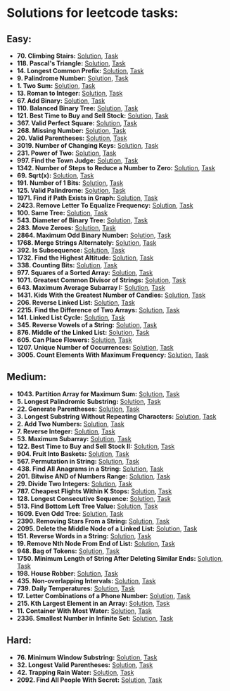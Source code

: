 # Solutions for leetcode tasks:
## Easy:
- **70. Climbing Stairs:** [Solution](climbing-stairs), [Task](https://leetcode.com/problems/climbing-stairs/description/)
- **118. Pascal's Triangle:** [Solution](pascals-triangle), [Task](https://leetcode.com/problems/pascals-triangle/description/)
- **14. Longest Common Prefix:** [Solution](longest-common-prefix), [Task](https://leetcode.com/problems/longest-common-prefix/description/)
- **9. Palindrome Number:** [Solution](palindrome-number), [Task](https://leetcode.com/problems/palindrome-number/description/)
- **1. Two Sum:** [Solution](two-sum), [Task](https://leetcode.com/problems/two-sum/description/)
- **13. Roman to Integer:** [Solution](roman-to-integer), [Task](https://leetcode.com/problems/roman-to-integer/description/)
- **67. Add Binary:** [Solution](add-binary), [Task](https://leetcode.com/problems/add-binary/description/)
- **110. Balanced Binary Tree:** [Solution](balanced-binary-tree), [Task](https://leetcode.com/problems/balanced-binary-tree/)
- **121. Best Time to Buy and Sell Stock:** [Solution](best-time-to-buy-and-sell-stock), [Task](https://leetcode.com/problems/best-time-to-buy-and-sell-stock/description/)
- **367. Valid Perfect Square:** [Solution](valid-perfect-square), [Task](https://leetcode.com/problems/valid-perfect-square/description)
- **268. Missing Number:** [Solution](missing-number), [Task](https://leetcode.com/problems/missing-number/description)
- **20. Valid Parentheses:** [Solution](valid-parentheses), [Task](https://leetcode.com/problems/valid-parentheses/description/) 
- **3019. Number of Changing Keys:** [Solution](number-of-changing-keys), [Task](https://leetcode.com/problems/number-of-changing-keys/description/)
- **231. Power of Two:** [Solution](power-of-two), [Task](https://leetcode.com/problems/power-of-two/description/)
- **997. Find the Town Judge:** [Solution](find-all-anagrams-in-a-string), [Task](https://leetcode.com/problems/find-the-town-judge/description)
- **1342. Number of Steps to Reduce a Number to Zero:** [Solution](number-of-steps-to-reduce-a-number-to-zero), [Task](https://leetcode.com/problems/number-of-steps-to-reduce-a-number-to-zero/description/)
- **69. Sqrt(x):** [Solution](sqrtx), [Task](https://leetcode.com/problems/sqrtx/description/)
- **191. Number of 1 Bits:** [Solution](number-of-1-bits), [Task](https://leetcode.com/problems/number-of-1-bits/description/)
- **125. Valid Palindrome:** [Solution](valid-palindrome), [Task](https://leetcode.com/problems/valid-palindrome/description/)
- **1971. Find if Path Exists in Graph:** [Solution](find-if-path-exists-in-graph), [Task](https://leetcode.com/problems/find-if-path-exists-in-graph/description/)
- **2423. Remove Letter To Equalize Frequency:** [Solution](remove-letter-to-equalize-frequency), [Task](https://leetcode.com/problems/remove-letter-to-equalize-frequency/description/)
- **100. Same Tree:** [Solution](same-tree), [Task](https://leetcode.com/problems/same-tree/description)
- **543. Diameter of Binary Tree:** [Solution](diameter-of-binary-tree), [Task](https://leetcode.com/problems/diameter-of-binary-tree/description)
- **283. Move Zeroes:** [Solution](move-zeroes), [Task](https://leetcode.com/problems/move-zeroes/description)
- **2864. Maximum Odd Binary Number:** [Solution](maximum-odd-binary-number), [Task](https://leetcode.com/problems/maximum-odd-binary-number/description)
- **1768. Merge Strings Alternately:** [Solution](merge-strings-alternately), [Task](https://leetcode.com/problems/merge-strings-alternately/description)
- **392. Is Subsequence:** [Solution](is-subsequence), [Task](https://leetcode.com/problems/is-subsequence/description)
- **1732. Find the Highest Altitude:** [Solution](find-the-highest-altitude), [Task](https://leetcode.com/problems/find-the-highest-altitude/description)
- **338. Counting Bits:** [Solution](counting-bits), [Task](https://leetcode.com/problems/counting-bits/description)
- **977. Squares of a Sorted Array:** [Solution](squares-of-a-sorted-array), [Task](https://leetcode.com/problems/squares-of-a-sorted-array/description)
- **1071. Greatest Common Divisor of Strings:** [Solution](greatest-common-divisor-of-strings), [Task](https://leetcode.com/problems/greatest-common-divisor-of-strings/description)
- **643. Maximum Average Subarray I:** [Solution](maximum-average-subarray-i), [Task](https://leetcode.com/problems/maximum-average-subarray-i/description)
- **1431. Kids With the Greatest Number of Candies:** [Solution](kids-with-the-greatest-number-of-candies), [Task](https://leetcode.com/problems/kids-with-the-greatest-number-of-candies/description)
- **206. Reverse Linked List:** [Solution](reverse-linked-list), [Task](https://leetcode.com/problems/reverse-linked-list/description)
- **2215. Find the Difference of Two Arrays:** [Solution](find-the-difference-of-two-arrays), [Task](https://leetcode.com/problems/find-the-difference-of-two-arrays/description)
- **141. Linked List Cycle:** [Solution](linked-list-cycle), [Task](https://leetcode.com/problems/linked-list-cycle/description)
- **345. Reverse Vowels of a String:** [Solution](reverse-vowels-of-a-string), [Task](https://leetcode.com/problems/reverse-vowels-of-a-string/description)
- **876. Middle of the Linked List:** [Solution](middle-of-the-linked-list), [Task](https://leetcode.com/problems/middle-of-the-linked-list/description)
- **605. Can Place Flowers:** [Solution](can-place-flowers), [Task](https://leetcode.com/problems/can-place-flowers/description)
- **1207. Unique Number of Occurrences:** [Solution](unique-number-of-occurrences), [Task](https://leetcode.com/problems/unique-number-of-occurrences/description)
- **3005. Count Elements With Maximum Frequency:** [Solution](count-elements-with-maximum-frequency), [Task](https://leetcode.com/problems/count-elements-with-maximum-frequency/description)
## Medium:
- **1043. Partition Array for Maximum Sum:** [Solution](partition-array-for-maximum-sum), [Task](https://leetcode.com/problems/partition-array-for-maximum-sum/description/)
- **5. Longest Palindromic Substring:** [Solution](longest-palindromic-substring), [Task](https://leetcode.com/problems/longest-palindromic-substring/description)
- **22. Generate Parentheses:** [Solution](generate-parentheses), [Task](https://leetcode.com/problems/generate-parentheses/description/)
- **3. Longest Substring Without Repeating Characters:**  [Solution](longest-substring-without-repeating-characters), [Task](https://leetcode.com/problems/longest-substring-without-repeating-characters/description/)
- **2. Add Two Numbers:** [Solution](add-two-numbers), [Task](https://leetcode.com/problems/add-two-numbers/description/)
- **7. Reverse Integer:** [Solution](reverse-integer), [Task](https://leetcode.com/problems/reverse-integer/description/)
- **53. Maximum Subarray:** [Solution](maximum-subarray), [Task](https://leetcode.com/problems/maximum-subarray/description/)
- **122. Best Time to Buy and Sell Stock II:** [Solution](best-time-to-buy-and-sell-stock-ii), [Task](https://leetcode.com/problems/best-time-to-buy-and-sell-stock-ii/description/)
- **904. Fruit Into Baskets:** [Solution](fruit-into-baskets), [Task](https://leetcode.com/problems/fruit-into-baskets/description/)
- **567. Permutation in String:** [Solution](permutation-in-string), [Task](https://leetcode.com/problems/permutation-in-string/description/)
- **438. Find All Anagrams in a String:** [Solution](find-all-anagrams-in-a-string), [Task](https://leetcode.com/problems/find-all-anagrams-in-a-string/description/)
- **201. Bitwise AND of Numbers Range:** [Solution](bitwise-and-of-numbers-range), [Task](https://leetcode.com/problems/bitwise-and-of-numbers-range/description)
- **29. Divide Two Integers:** [Solution](divide-two-integers), [Task](https://leetcode.com/problems/divide-two-integers/description/)
- **787. Cheapest Flights Within K Stops:** [Solution](cheapest-flights-within-k-stops), [Task](https://leetcode.com/problems/cheapest-flights-within-k-stops/description)
- **128. Longest Consecutive Sequence:** [Solution](longest-consecutive-sequence), [Task](https://leetcode.com/problems/longest-consecutive-sequence/description/)
- **513. Find Bottom Left Tree Value:** [Solution](find-bottom-left-tree-value), [Task](https://leetcode.com/problems/find-bottom-left-tree-value/description)
- **1609. Even Odd Tree:** [Solution](even-odd-tree), [Task](https://leetcode.com/problems/even-odd-tree/description)
- **2390. Removing Stars From a String:** [Solution](removing-stars-from-a-string), [Task](https://leetcode.com/problems/removing-stars-from-a-string/description/)
- **2095. Delete the Middle Node of a Linked List:** [Solution](delete-the-middle-node-of-a-linked-list), [Task](https://leetcode.com/problems/delete-the-middle-node-of-a-linked-list/description)
- **151. Reverse Words in a String:** [Solution](reverse-words-in-a-string), [Task](https://leetcode.com/problems/reverse-words-in-a-string/description)
- **19. Remove Nth Node From End of List:** [Solution](remove-nth-node-from-end-of-list), [Task](https://leetcode.com/problems/remove-nth-node-from-end-of-list/description)
- **948. Bag of Tokens:** [Solution](bag-of-tokens), [Task](https://leetcode.com/problems/bag-of-tokens/description)
- **1750. Minimum Length of String After Deleting Similar Ends:** [Solution](minimum-length-of-string-after-deleting-similar-ends), [Task](https://leetcode.com/problems/minimum-length-of-string-after-deleting-similar-ends/description)
- **198. House Robber:** [Solution](house-robber), [Task](https://leetcode.com/problems/house-robber/description)
- **435. Non-overlapping Intervals:** [Solution](non-overlapping-intervals), [Task](https://leetcode.com/problems/non-overlapping-intervals/description)
- **739. Daily Temperatures:** [Solution](daily-temperatures), [Task](https://leetcode.com/problems/daily-temperatures/description)
- **17. Letter Combinations of a Phone Number:** [Solution](letter-combinations-of-a-phone-number), [Task](https://leetcode.com/problems/letter-combinations-of-a-phone-number/description)
- **215. Kth Largest Element in an Array:** [Solution](kth-largest-element-in-an-array), [Task](https://leetcode.com/problems/kth-largest-element-in-an-array/description)
- **11. Container With Most Water:** [Solution](container-with-most-water), [Task](https://leetcode.com/problems/container-with-most-water/description)
- **2336. Smallest Number in Infinite Set:** [Solution](smallest-number-in-infinite-set), [Task](https://leetcode.com/problems/smallest-number-in-infinite-set/description)
## Hard:
- **76. Minimum Window Substring:** [Solution](minimum-window-substring), [Task](https://leetcode.com/problems/minimum-window-substring/description/)
- **32. Longest Valid Parentheses:** [Solution](longest-valid-parentheses), [Task](https://leetcode.com/problems/longest-valid-parentheses/description/)
- **42. Trapping Rain Water:** [Solution](trapping-rain-water), [Task](https://leetcode.com/problems/trapping-rain-water/description/)
- **2092. Find All People With Secret:** [Solution](find-all-people-with-secret), [Task](https://leetcode.com/problems/find-all-people-with-secret/description)